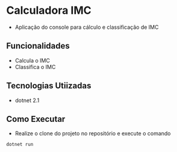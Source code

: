 # Calculadora IMC

- Aplicação do console para cálculo e classificação de IMC

## Funcionalidades

- Calcula o IMC
- Classifica o IMC

## Tecnologias Utiizadas

- dotnet 2.1

## Como Executar

- Realize o clone do projeto no repositório e execute o comando

```
dotnet run
```